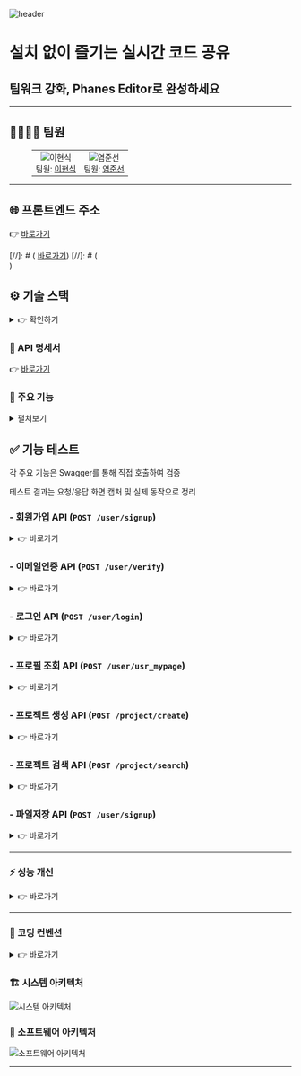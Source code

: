 ![header](https://capsule-render.vercel.app/api?type=waving&color=0:8EC5FC,100:E0C3FC&height=200&section=header&text=Phanes%20Editor&fontSize=60&fontColor=ffffff&animation=fadeIn&fontAlignY=35&desc=Real-time%20Collaboration%20on%20Code&descAlignY=60&descAlign=50)

<h1>설치 없이 즐기는 실시간 코드 공유</h1>
<h2>팀워크 강화, Phanes Editor로 완성하세요</h2>

---

## 👨‍👩‍👧‍👦 팀원

<figure>
  <table>
    <tr>
      <td align="center">
        <img src="https://avatars.githubusercontent.com/u/583231?v=4" width="120" height="120" alt="이현식"><br>
        팀원: <a href="https://github.com/why48382">이현식</a>
      </td>
      <td align="center">
        <img src="https://avatars.githubusercontent.com/u/9919?s=200&v=4" width="120" height="120" alt="염준선"><br>
        팀원: <a href="https://github.com/junsun-yeam">염준선</a>
      </td>
    </tr>
  </table>
</figure>


---

<h2>🌐 프론트엔드 주소</h2>
👉 <a href = "https://d18gv8o6luos78.cloudfront.net/user/login">바로가기</a>

[//]: # ( <a href = "[https://www.gomorebi.kro.kr](https://www.gomorebi.kro.kr/)">바로가기</a>)
[//]: # (<br>)
<h2 id="devtools">⚙️ 기술 스택</h2>

<details><summary>👉 확인하기</summary>
<h4>📂 Database</h4>
<div>
  <img src="https://img.shields.io/badge/MariaDB-003545?style=for-the-badge&logo=mariadb&logoColor=white">
</div>

<h4>☁️ Infrastructure (예정) </h4>
<div>
  <img src="https://img.shields.io/badge/Docker-2496ED?style=for-the-badge&logo=docker&logoColor=white">
  <img src="https://img.shields.io/badge/AWS%20S3-569A31?style=for-the-badge&logo=amazons3&logoColor=white">
</div>

<h4>🚀 Backend</h4>
<div>
  <img src="https://img.shields.io/badge/Java-ED8B00?style=for-the-badge&logo=openjdk&logoColor=white">
  <img src="https://img.shields.io/badge/Spring_Boot-6DB33F?style=for-the-badge&logo=springboot&logoColor=white">
  <img src="https://img.shields.io/badge/JPA-59666C?style=for-the-badge&logo=hibernate&logoColor=white">
  <img src="https://img.shields.io/badge/QueryDSL-0099CC?style=for-the-badge&logoColor=white">
  <img src="https://img.shields.io/badge/WebSocket-010101?style=for-the-badge&logo=socketdotio&logoColor=white">
  <img src="https://img.shields.io/badge/STOMP-006699?style=for-the-badge&logo=apachekafka&logoColor=white">
</div>

<h4>💻 Frontend</h4>
<div>
  <img src="https://img.shields.io/badge/Vue.js-4FC08D?style=for-the-badge&logo=vue.js&logoColor=white">
  <img src="https://img.shields.io/badge/JavaScript-F7DF1E?style=for-the-badge&logo=javascript&logoColor=black">
  <img src="https://img.shields.io/badge/Vue--Router-42B883?style=for-the-badge&logo=vue.js&logoColor=white">
  <img src="https://img.shields.io/badge/Monaco%20Editor-007ACC?style=for-the-badge&logo=visualstudiocode&logoColor=white">
</div>

<h4>🛠️ Tools</h4>
<div>
  <img src="https://img.shields.io/badge/Figma-F24E1E?style=for-the-badge&logo=figma&logoColor=white">
  <img src="https://img.shields.io/badge/IntelliJ_IDEA-000000.svg?style=for-the-badge&logo=intellij-idea&logoColor=white">
  <img src="https://img.shields.io/badge/Git-F05032?style=for-the-badge&logo=git&logoColor=white">
  <img src="https://img.shields.io/badge/GitHub-181717?style=for-the-badge&logo=github&logoColor=white">
</div>

<h4>💬 Communication</h4>
<div>
  <img src="https://img.shields.io/badge/Discord-5865F2?style=for-the-badge&logo=discord&logoColor=white">
</div>
</details>

### 📖 API 명세서
👉 <a href = "https://api.gomorebi.kro.kr/swagger-ui/index.html#">바로가기</a>

### 🚀 주요 기능
<details><summary>펼처보기</summary>
- 회원가입
- 이메일 인증 기능
- 로그인 기능
- 프로필 조회
- 프로젝트 생성
- 프로젝트 검색
- 실시간 코드 동시 편집 (Monaco Editor + STOMP)
- 프로젝트별 실시간 채팅
- 로그아웃
</details>

## ✅ 기능 테스트

각 주요 기능은 Swagger를 통해 직접 호출하여 검증 

테스트 결과는 요청/응답 화면 캡처 및 실제 동작으로 정리


### - 회원가입 API (`POST /user/signup`)

<details>
  <summary>👉 바로가기</summary>
<h5>요청</h5>
<img src="./assets/test/회원가입요청.png" width="70%" alt="회원가입 요청 화면">
<h5>응답</h5>
<img src="./assets/test/회원가입응답.png" width="70%" alt="회원가입 응답 화면">
</details>

### -  이메일인증 API (`POST /user/verify`)

<details>
  <summary>👉 바로가기</summary>
<h5>요청</h5>
<img src="./assets/test/이메일인증요청.png" width="70%" alt="회원가입 요청 화면">
<h5>응답</h5>
<img src="./assets/test/이메일인증응답.png" width="70%" alt="회원가입 응답 화면">
<h5>실제요청화면</h5>
<img src="./assets/test/이메일인증.png" width="70%" alt="회원가입 응답 화면">
</details>

### -  로그인 API (`POST /user/login`)

<details>
  <summary>👉 바로가기</summary>
<h5>요청</h5>
<img src="./assets/test/로그인요청.png" width="70%" alt="회원가입 요청 화면">
<h5>응답</h5>
<img src="./assets/test/로그인응답.png" width="70%" alt="회원가입 응답 화면">
</details>




### - 프로필 조회 API (`POST /user/usr_mypage`)

<details>
  <summary>👉 바로가기</summary>
<h5>요청 (전달받은 토큰을 통해 로그인 한 유저의 정보 조회)</h5> 
<img src="./assets/test/프로필조회요청.png" width="70%" alt="회원가입 요청 화면">
<h5>응답</h5>
<img src="./assets/test/프로필조회응답.png" width="70%" alt="회원가입 응답 화면">
</details>

### - 프로젝트 생성 API (`POST /project/create`)

<details>
  <summary>👉 바로가기</summary>
<h5>요청</h5> 
<img src="./assets/test/프로젝트생성요청.png" width="70%" alt="회원가입 요청 화면">
<h5>응답</h5>
<img src="./assets/test/프로젝트생성응답.png" width="70%" alt="회원가입 응답 화면">
</details>

### - 프로젝트 검색 API (`POST /project/search`)

<details>
  <summary>👉 바로가기</summary>
<h5>요청</h5> 
<img src="./assets/test/프로젝트검색요청.png" width="70%" alt="회원가입 요청 화면">
<h5>응답</h5>
<img src="./assets/test/프로젝트검색응답.png" width="70%" alt="회원가입 응답 화면">
</details>

### - 파일저장 API (`POST /user/signup`)

<details>
  <summary>👉 바로가기</summary>
<h5>요청</h5>
<img src="./assets/test/파일저장요청.png" width="70%" alt="회원가입 요청 화면">
<h5>응답</h5>
<img src="./assets/test/파일저장응답.png" width="70%" alt="회원가입 응답 화면">
</details>

---

### ⚡ 성능 개선
<details><summary>👉 바로가기</summary>
<h4>1️⃣ 개선 전 (Users = 1000)</h4>
<img src="./assets/test/성능개선1.png" width="80%" alt="성능개선 전">

<table>
  <tr>
    <th>Type</th><th>Name</th><th># Requests</th><th># Fails</th><th>Median (ms)</th><th>95%ile (ms)</th><th>99%ile (ms)</th><th>Average (ms)</th><th>Min (ms)</th><th>Max (ms)</th><th>RPS</th>
  </tr>
  <tr>
    <td>GET</td><td>/project/read?idx=1</td><td>23207</td><td>0</td><td>2900</td><td>3700</td><td>5000</td><td>2963.19</td><td>813</td><td>5919</td><td>195.1</td>
  </tr>
</table>

<hr>

<h4>2️⃣ 개선 후 (Users = 1000)</h4>
<img src="./assets/test/성능개선2.png" width="80%" alt="성능개선 후">

<table>
  <tr>
    <th>Type</th><th>Name</th><th># Requests</th><th># Fails</th><th>Median (ms)</th><th>95%ile (ms)</th><th>99%ile (ms)</th><th>Average (ms)</th><th>Min (ms)</th><th>Max (ms)</th><th>RPS</th>
  </tr>
  <tr>
    <td>GET</td><td>/project/read?idx=1</td><td>22709</td><td>0</td><td>470</td><td>1400</td><td>6700</td><td>754.75</td><td>10</td><td>7191</td><td>381.5</td>
  </tr>
</table>

<p>➡️ 평균 응답 속도가 <b>2963ms → 754ms</b>로 약 4배 개선</p>

<hr>

<h4>3️⃣ 개선 후 (Users = 2000)</h4>
<img src="./assets/test/성능개선3.png" width="80%" alt="성능개선 2000명">

<table>
  <tr>
    <th>Type</th><th>Name</th><th># Requests</th><th># Fails</th><th>Median (ms)</th><th>95%ile (ms)</th><th>99%ile (ms)</th><th>Average (ms)</th><th>Min (ms)</th><th>Max (ms)</th><th>RPS</th>
  </tr>
  <tr>
    <td>GET</td><td>/project/read?idx=1</td><td>94396</td><td>0</td><td>2600</td><td>4200</td><td>6100</td><td>3032.26</td><td>53</td><td>175384</td><td>407.2</td>
  </tr>
</table>

<p>➡️ 2000명 부하에서도 초기 1000명 성능보다 <b>더 높은 처리량(RPS)</b>을 유지</p>

<hr>

<h4>📊 적용한 개선 방법</h4>
<ul>
  <li><code>files</code> 엔티티는 <b>Fetch Join</b>으로 즉시 조회</li>
  <li><code>project_member</code> → <code>user</code> 조회는 <b>EAGER Fetch</b>로 변경</li>
  <li>기존 <code>@BatchSize</code> 로 인해 발생하던 <code>IN (1 ~ 100)</code> 반복 조회 제거</li>
</ul>

<h4>📊 선택한 이유</h4>
<ul>
  <li>
    <b>files → Fetch Join</b><br>
    프로젝트 상세 조회 시 <code>files</code> 목록은 항상 필요하므로  
    한 번의 쿼리로 함께 가져오도록 최적화 → <b>N+1 문제 방지</b><br>
    <i>⚠️ 단점:</i> Fetch Join을 남발하면 조인으로 인한 결과 뻥튀기 가능성이 있음<br>
    <i>✅ 하지만:</i> 우리 서비스에서는 파일 목록은 필수적으로 항상 필요하므로,  
    불필요한 데이터 조회 우려보다 <b>쿼리 단순화와 성능 개선</b> 이점이 더 큼
  </li>
  <li>
    <b>project_member → user → EAGER Fetch</b><br>
    <code>project_member</code>는 유저 닉네임/정보를 반드시 조회해야 하므로  
    LAZY + BatchSize로 반복 IN 쿼리를 날리기보다,  
    <b>즉시 조인</b>으로 가져오는 것이 더 효율적<br>
    <i>⚠️ 단점:</i> EAGER Fetch는 항상 조인을 발생시켜 불필요한 데이터까지 로딩할 수 있음<br>
    <i>✅ 하지만:</i> 우리 서비스에서는 <code>project_member</code> 조회 시 <b>user 데이터가 100% 필요</b>가기 때문에,  
    불필요한 조인보다 <b>N+1 제거</b> 효과가 훨씬 크게 작용
  </li>
  <li>
    <b>@BatchSize 제거</b><br>
    BatchSize는 <code>IN (1 ~ 100)</code> 반복 쿼리 문제를 완전히 해결하지 못했음  
    쿼리 호출 횟수가 여전히 많아 성능 저하 →  
    Fetch Join & EAGER 전략으로 대체해 <b>쿼리 수 최소화</b><br>
    <i>⚠️ 단점:</i> BatchSize는 일부 상황에서 여전히 유용할 수 있는 최적화 기법<br>
    <i>✅ 하지만:</i> 우리 서비스의 경우 항상 대량 데이터가 필요가기 때문에  
    BatchSize보다 <b>즉시 로딩 전략</b>이 더 안정적이고 효율적임
  </li>
</ul>


<h4>✅ 결과</h4>
<ul>
  <li>평균 응답 속도: <b>2963ms → 754ms (약 4배 개선)</b></li>
  <li>동시 사용자 2000명 부하에서도 안정적인 응답 성능 유지</li>
  <li>쿼리 호출 횟수 감소 (최대 3번으로 제한)</li>
</ul>



<h4>📝 최종 쿼리</h4>

<pre><code class="language-sql">
select ... 
from project p1_0 
left join files fl1_0 on p1_0.idx=fl1_0.project_idx 
where p1_0.idx=?;

select ... 
from project_member pml1_0 
left join users u1_0 on u1_0.idx=pml1_0.user_id 
where pml1_0.project_id=?;

select ...
from chats cl1_0
where cl1_0.project_id=?;
</code></pre>

<p>➡️ 최종적으로 <b>3개의 쿼리</b>만 실행되며, 성능이 크게 향상됨 🚀</p>
</details>

---

### 📏 코딩 컨벤션

<details><summary>👉 바로가기</summary>
<h4>📌 Response 처리</h4>
<ul>
  <li><code>BaseResponse</code> 공통 응답 객체 사용</li>
  <li>성공 / 에러 응답은 <b>static 메서드 방식</b>으로 제공</li>
</ul>

<pre><code class="language-java">
return BaseResponse.success(data);
return BaseResponse.error("에러 메시지");
</code></pre>

<hr>

<!-- Request / Response 원칙 -->
<h4>📌 Request / Response 원칙</h4>
<ul>
  <li><b>Request</b> : 클라이언트는 요청에 필요한 데이터만 최소한으로 전송</li>
  <li><b>Response</b> : DB에서 조회한 데이터를 가공하지 않고 그대로 반환</li>
  <li> → 불필요한 데이터가 포함될 수 있음 (단순화 우선)</li>
</ul>

<hr>

<!-- DTO 규칙 -->
<h4>📌 DTO 규칙</h4>
<ul>
  <li><code>BoardReq</code>, <code>BoardList</code>, <code>BoardRead</code> 등 목적별 DTO 분리</li>
  <li>모든 DTO에 <b>Builder 패턴</b> 적용</li>
</ul>

<pre><code class="language-java">
@Builder
public class BoardReq {
    private String title;
    private String content;
}
</code></pre>

<hr>

<!-- 로그인 처리 -->
<h4>📌 로그인 처리</h4>
<ul>
  <li><b>Spring Security Filter 기반 인증/인가</b> 사용</li>
  <li><code>LoginFilter</code>, <code>JwtAuthFilter</code> 등을 활용해 토큰 검증 및 인증 흐름 관리</li>
</ul>
</details>

### 🏗️ 시스템 아키텍처
![시스템 아키텍처](./assets/architecture/system-architecture.png)

### 🧩 소프트웨어 아키텍처
![소프트웨어 아키텍처](./assets/architecture/software-architecture.png)

---



